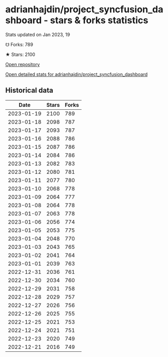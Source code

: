# adrianhajdin/project_syncfusion_dashboard - stars & forks statistics

Stats updated on Jan 2023, 19

☋ Forks: 789

★ Stars: 2100

[Open repository](https://github.com/adrianhajdin/project_syncfusion_dashboard)

[Open detailed stats for adrianhajdin/project_syncfusion_dashboard](https://reviewgithub.com/rep/adrianhajdin/project_syncfusion_dashboard)

## Historical data
| Date | Stars | Forks |
|------|-------|-------|
| 2023-01-19 | 2100 | 789 | 
| 2023-01-18 | 2098 | 787 | 
| 2023-01-17 | 2093 | 787 | 
| 2023-01-16 | 2088 | 786 | 
| 2023-01-15 | 2087 | 786 | 
| 2023-01-14 | 2084 | 786 | 
| 2023-01-13 | 2082 | 783 | 
| 2023-01-12 | 2080 | 781 | 
| 2023-01-11 | 2077 | 780 | 
| 2023-01-10 | 2068 | 778 | 
| 2023-01-09 | 2064 | 777 | 
| 2023-01-08 | 2064 | 778 | 
| 2023-01-07 | 2063 | 778 | 
| 2023-01-06 | 2056 | 774 | 
| 2023-01-05 | 2053 | 775 | 
| 2023-01-04 | 2048 | 770 | 
| 2023-01-03 | 2043 | 765 | 
| 2023-01-02 | 2041 | 764 | 
| 2023-01-01 | 2039 | 763 | 
| 2022-12-31 | 2036 | 761 | 
| 2022-12-30 | 2034 | 760 | 
| 2022-12-29 | 2031 | 758 | 
| 2022-12-28 | 2029 | 757 | 
| 2022-12-27 | 2026 | 756 | 
| 2022-12-26 | 2025 | 755 | 
| 2022-12-25 | 2021 | 753 | 
| 2022-12-24 | 2021 | 751 | 
| 2022-12-23 | 2020 | 749 | 
| 2022-12-21 | 2016 | 749 | 

